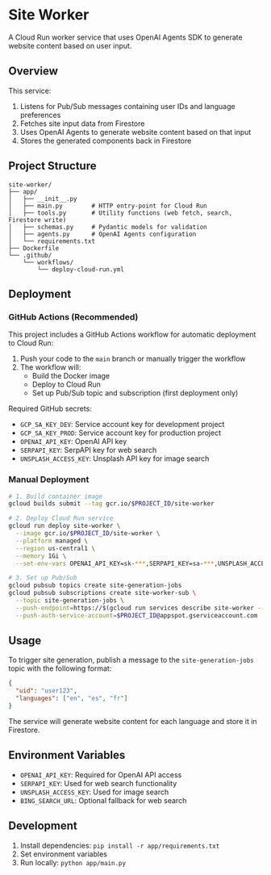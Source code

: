 # Site Worker

A Cloud Run worker service that uses OpenAI Agents SDK to generate website content based on user input.

## Overview

This service:
1. Listens for Pub/Sub messages containing user IDs and language preferences
2. Fetches site input data from Firestore
3. Uses OpenAI Agents to generate website content based on that input
4. Stores the generated components back in Firestore

## Project Structure

```
site-worker/
├── app/
│   ├── __init__.py
│   ├── main.py        # HTTP entry-point for Cloud Run
│   ├── tools.py       # Utility functions (web fetch, search, Firestore write)
│   ├── schemas.py     # Pydantic models for validation
│   ├── agents.py      # OpenAI Agents configuration
│   └── requirements.txt
├── Dockerfile
└── .github/
    └── workflows/
        └── deploy-cloud-run.yml
```

## Deployment

### GitHub Actions (Recommended)

This project includes a GitHub Actions workflow for automatic deployment to Cloud Run:

1. Push your code to the `main` branch or manually trigger the workflow
2. The workflow will:
   - Build the Docker image
   - Deploy to Cloud Run
   - Set up Pub/Sub topic and subscription (first deployment only)

Required GitHub secrets:
- `GCP_SA_KEY_DEV`: Service account key for development project
- `GCP_SA_KEY_PROD`: Service account key for production project
- `OPENAI_API_KEY`: OpenAI API key
- `SERPAPI_KEY`: SerpAPI key for web search
- `UNSPLASH_ACCESS_KEY`: Unsplash API key for image search

### Manual Deployment

```bash
# 1. Build container image
gcloud builds submit --tag gcr.io/$PROJECT_ID/site-worker

# 2. Deploy Cloud Run service
gcloud run deploy site-worker \
  --image gcr.io/$PROJECT_ID/site-worker \
  --platform managed \
  --region us-central1 \
  --memory 1Gi \
  --set-env-vars OPENAI_API_KEY=sk-***,SERPAPI_KEY=sa-***,UNSPLASH_ACCESS_KEY=un-***

# 3. Set up Pub/Sub
gcloud pubsub topics create site-generation-jobs
gcloud pubsub subscriptions create site-worker-sub \
  --topic site-generation-jobs \
  --push-endpoint=https://$(gcloud run services describe site-worker --region us-central1 --format='value(status.url)')/ \
  --push-auth-service-account=$PROJECT_ID@appspot.gserviceaccount.com
```

## Usage

To trigger site generation, publish a message to the `site-generation-jobs` topic with the following format:

```json
{
  "uid": "user123",
  "languages": ["en", "es", "fr"]
}
```

The service will generate website content for each language and store it in Firestore.

## Environment Variables

- `OPENAI_API_KEY`: Required for OpenAI API access
- `SERPAPI_KEY`: Used for web search functionality
- `UNSPLASH_ACCESS_KEY`: Used for image search
- `BING_SEARCH_URL`: Optional fallback for web search

## Development

1. Install dependencies: `pip install -r app/requirements.txt`
2. Set environment variables
3. Run locally: `python app/main.py`
